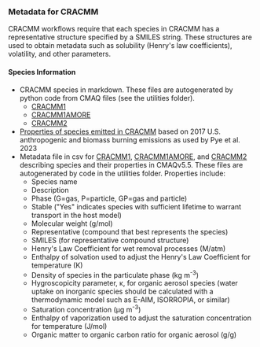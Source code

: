 ### Metadata for CRACMM

CRACMM workflows require that each species in CRACMM has a representative structure specified by a SMILES string. These structures are used to obtain metadata such as solubility (Henry's law coefficients), volatility, and other parameters.

#### Species Information

- CRACMM species in markdown. These files are autogenerated by python code from CMAQ files (see the utilities folder).
  * [CRACMM1](cracmm1_aq_species_table.md)
  * [CRACMM1AMORE](cracmm1amore_aq_species_table.md)
  * [CRACMM2](cracmm2_species_table.md)
- [Properties of species emitted in CRACMM](CRACMM2017_emiss_properties.csv) based on 2017 U.S. anthropogenic and biomass burning emissions as used by Pye et al. 2023
- Metadata file in csv for [CRACMM1](cracmm1_aq_metadata.csv), [CRACMM1AMORE](cracmm1amore_aq_metadata.csv), and [CRACMM2](cracmm2_metadata.csv) describing species and their properties in CMAQv5.5. These files are autogenerated by code in the utilities folder. Properties include:
  * Species name
  * Description
  * Phase (G=gas, P=particle, GP=gas and particle)
  * Stable ("Yes" indicates species with sufficient lifetime to warrant transport in the host model)
  * Molecular weight (g/mol)
  * Representative (compound that best represents the species)
  * SMILES (for representative compound structure)
  * Henry's Law Coefficient for wet removal processes (M/atm)
  * Enthalpy of solvation used to adjust the Henry's Law Coefficient for temperature (K)
  * Density of species in the particulate phase (kg m<sup>-3</sup>)
  * Hygroscopicity parameter, &kappa;, for organic aerosol species (water uptake on inorganic species should be calculated with a thermodynamic model such as E-AIM, ISORROPIA, or similar)
  * Saturation concentration (&mu;g m<sup>-3</sup>)
  * Enthalpy of vaporization used to adjust the saturation concentration for temperature (J/mol)
  * Organic matter to organic carbon ratio for organic aerosol (g/g)






